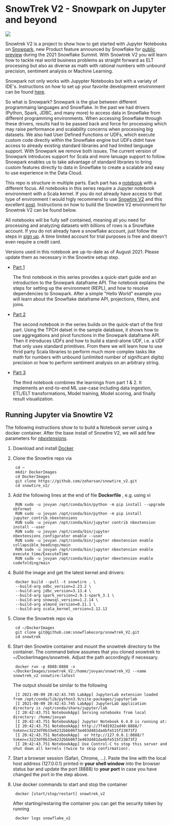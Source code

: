 # SnowTrek V2 - Snowpark on Jupyter and beyond

![](jpg/stock_small.jpg)

Snowtrek V2 is a project to show how to get started with Jupyter Notebooks on [Snowpark](https://docs.snowflake.com/en/developer-guide/snowpark/index.html), new Product feature announced by Snowflake for [public preview](https://www.snowflake.com/blog/welcome-to-snowpark-new-data-programmability-for-the-data-cloud/)  during the 2021 Snowflake Summit. With Snowtrek V2 you will learn how to tackle real world business problems as straight forward as ELT processing but also as diverse as math with rational numbers with unbound precision, sentiment analysis or Machine Learning.

Snowpark not only works with Jupypter Notebooks but with a variaty of IDE's. Instructions on how to set up your favorite development environment can be found [here](https://docs.snowflake.com/en/developer-guide/snowpark/setup.html). 

So what is Snowpark? Snowpark is the glue between different programmaing languages and Snowflake. In the past we had drivers (Python, Spark, JDBC, and many more) to access data in Snowflake from different programming environments. When accessing Snowflake through these drivers, results had to be passed back and force for processing which may raise performance and scalability concerns when processing big datasets. We also had User Defined Functions or UDFs, which execute custom code directly within the Snowflake engine but UDFs didnt have access to already existing standard libraries and had limited language support. With Snowpark we remove both issues. The current version of Snowpark introduces support for Scala and more lanuage support to follow. Snowpark enables us to take advantage of standard libraries to bring custom features directly to data in Snowflake to create a scalable and easy to use experience in the Data Cloud. 

This repo is structure in multiple parts. Each part has a [notebook](notebook) with a different focus. All notebooks in this series require a Jupyter notebook environment with a Scala kernel. If you do not already have access to that type of environment I would higly recommend to use [Snowtire V2](https://github.com/zoharsan/snowtire_v2) and this excellent [post](https://medium.com/snowflake/from-zero-to-snowpark-in-5-minutes-72c5f8ec0b55). Instructions on how to build the Snowtire V2 environment for Snowtrek V2 can be found below. 

All notebooks will be fully self contained, meaning all you need for processing and analyzing datasets with billions of rows is a Snowflake account. If you do not already have a snowflake account, just follow the steps in [sign up](https://signup.snowflake.com/). A time limited  account for trial purposes is free and doesn't even require a credit card. 

Versions used in this notebook are up-to-date as of August 2021. Please update them as necessary in the Snowtire setup step.


- [Part 1](notebook/part1/part1.ipynb) 

    The first notebook in this series provides a quick-start guide and an introduction to the Snowpark dataframe API. The notebook explains the steps 
    for  setting up the environment (REPL), and how to resolve dependencies to Snowpark. After a simple "Hello World" example you will learn about the Snowflake dataframe API, projections, filters, and joins. 

- [Part 2](notebook/part1/part2.ipynb) 

    The second notebook in the series builds on the quick-start of the first part. Using the TPCH datset in the sample database, it shows how to use aggregations and pivot functions in the Snowpark dataframe API. Then it introduces UDFs and how to build a stand-alone UDF, i.e. a UDF that only uses standard primitives. From there we will learn how to use thrid party Scala libraries to perform much more complex tasks like math for numbers with unbound (unlimited number of significant digits) precision or how to perform sentiment analysis on an arbitrary string.
    
- [Part 3](notebook/part1/part3.ipynb) 

    The third notebook combines the learnings from part 1 & 2. It implements an end-to-end ML use-case including data ingestion, ETL/ELT transformations, Model training, Model scoring, and finally result visualization.
    
## Running Jupyter via Snowtire V2

The following instructions show to to build a Notebook server using a docker container. After the base install of Snowtire V2, we will add few parameters for *[nbextensions](https://jupyter-contrib-nbextensions.readthedocs.io/en/latest/install.html)*.

1. Download and install [Docker](https://docs.docker.com/docker-for-mac/install/)

1. Clone the Snowtire repo via 

        cd ~
        mkdir DockerImages
        cd DockerImages
        git clone https://github.com/zoharsan/snowtire_v2.git
        cd snowtire_v2/

1. Add the following lines at the end of file **Dockerfile** , e.g. using vi

        RUN sudo -u jovyan /opt/conda/bin/python -m pip install --upgrade nbformat
        RUN sudo -u jovyan /opt/conda/bin/python -m pip install jupyter_contrib_nbextensions
        RUN sudo -u jovyan /opt/conda/bin/jupyter contrib nbextension install --user
        RUN sudo -u jovyan /opt/conda/bin/jupyter nbextensions_configurator enable --user
        RUN sudo -u jovyan /opt/conda/bin/jupyter nbextension enable collapsible_headings/main
        RUN sudo -u jovyan /opt/conda/bin/jupyter nbextension enable execute_time/ExecuteTime
        RUN sudo -u jovyan /opt/conda/bin/jupyter nbextension enable codefolding/main

1. Build the image and get the latest kernel and drivers:

        docker build --pull -t snowtire . \
        --build-arg odbc_version=2.23.2 \
        --build-arg jdbc_version=3.13.4 \
        --build-arg spark_version=2.9.1-spark_3.1 \
        --build-arg snowsql_version=1.2.14 \
        --build-arg almond_version=0.11.1 \
        --build-arg scala_kernel_version=2.12.12
        
1. Clone the Snowtrek repo via 

        cd ~/DockerImages
        git clone git@github.com:snowflakecorp/snowtrek_V2.git
        cd snowtrek
        
1. Start den Snowtire container and mount the snowtrek directory to the container. The command below assumes that you cloned snowtrek to ~/DockerImages/snowtrek. Adjust the path accordingly if necessary. 

        docker run -p 8888:8888 -v ~/DockerImages/snowtrek_V2:/home/jovyan/snowtrek_V2 --name snowtrek_v2 snowtire:latest
        
    The output should be similar to the following

        [I 2021-08-09 20:42:43.745 LabApp] JupyterLab extension loaded from /opt/conda/lib/python3.9/site-packages/jupyterlab
        [I 2021-08-09 20:42:43.745 LabApp] JupyterLab application directory is /opt/conda/share/jupyter/lab
        [I 20:42:43.751 NotebookApp] Serving notebooks from local directory: /home/jovyan
        [I 20:42:43.751 NotebookApp] Jupyter Notebook 6.4.0 is running at:
        [I 20:42:43.751 NotebookApp] http://7f4d1922ad40:8888/?token=c3223df0b33e6232bbb06f3e403d481da4bfe515f23873f2
        [I 20:42:43.751 NotebookApp]  or http://127.0.0.1:8888/?token=c3223df0b33e6232bbb06f3e403d481da4bfe515f23873f2
        [I 20:42:43.751 NotebookApp] Use Control-C to stop this server and shut down all kernels (twice to skip confirmation).

1. Start a browser session (Safari, Chrome, ...). Paste the line with the local host address (127.0.0.1) printed in **your shell window** into the browser status bar and update the port (8888) to **your port** in case you have changed the port in the step above.

1. Use docker commands to start and stop the container 

        docker [start/stop/restart] snowtrek_v2
    
    After starting/restaring the container you can get the security token by running
    
        docker logs snowflake_v2
